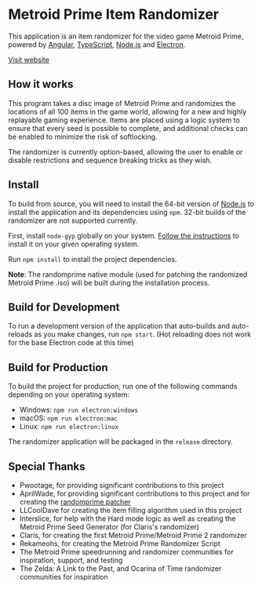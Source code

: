 # Metroid Prime Item Randomizer

This application is an item randomizer for the video game Metroid Prime, powered by [Angular](https://angular.io), [TypeScript](https://www.typescriptlang.org), [Node.js](https://nodejs.org) and [Electron](https://electronjs.org).

[Visit website](https://randomizer.metroidprime.run)

## How it works

This program takes a disc image of Metroid Prime and randomizes the locations of all 100 items in the game world, allowing for a new and highly replayable gaming experience. Items are placed using a logic system to ensure that every seed is possible to complete, and additional checks can be enabled to minimize the risk of softlocking.

The randomizer is currently option-based, allowing the user to enable or disable restrictions and sequence breaking tricks as they wish.

## Install

To build from source, you will need to install the 64-bit version of [Node.js](https://nodejs.org) to install the application and its dependencies using `npm`. 32-bit builds of the randomizer are not supported currently.

First, install `node-gyp` globally on your system. [Follow the instructions](https://github.com/nodejs/node-gyp#installation) to install it on your given operating system.

Run `npm install` to install the project dependencies.

**Note**: The randomprime native module (used for patching the randomized Metroid Prime .iso) will be built during the installation process.

## Build for Development

To run a development version of the application that auto-builds and auto-reloads as you make changes, run `npm start`. (Hot reloading does not work for the base Electron code at this time)

## Build for Production

To build the project for production, run one of the following commands depending on your operating system:

* Windows: `npm run electron:windows`
* macOS: `npm run electron:mac`
* Linux: `npm run electron:linux`

The randomizer application will be packaged in the `release` directory.

## Special Thanks
* Pwootage, for providing significant contributions to this project
* AprilWade, for providing significant contributions to this project and for creating the [randomprime patcher](https://github.com/aprilwade/randomprime)
* LLCoolDave for creating the item filling algorithm used in this project
* Interslice, for help with the Hard mode logic as well as creating the Metroid Prime Seed Generator (for Claris's randomizer)
* Claris, for creating the first Metroid Prime/Metroid Prime 2 randomizer
* Rekameohs, for creating the Metroid Prime Randomizer Script
* The Metroid Prime speedrunning and randomizer communities for inspiration, support, and testing
* The Zelda: A Link to the Past, and Ocarina of Time randomizer communities for inspiration
